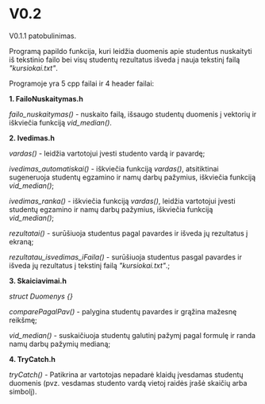 # V0.2
V0.1.1 patobulinimas.

Programą papildo funkcija, kuri leidžia duomenis apie studentus nuskaityti iš tekstinio failo bei visų studentų rezultatus išveda į nauja tekstinį failą _"kursiokai.txt"_.

Programoje yra 5 cpp failai ir 4 header failai:

**1. FailoNuskaitymas.h**

_failo_nuskaitymas()_ - nuskaito failą, išsaugo studentų duomenis į vektorių ir iškviečia funkciją _vid_median()_.

**2. Ivedimas.h** 

_vardas()_ - leidžia vartotojui įvesti studento vardą ir pavardę;

_ivedimas_automatiskai()_ - iškviečia funkciją _vardas()_, atsitiktinai sugeneruoja studentų egzamino ir namų darbų pažymius, iškviečia funkciją _vid_median()_;

_ivedimas_ranka()_ - iškviečia funkciją _vardas()_, leidžia vartotojui įvesti studentų egzamino ir namų darbų pažymius, iškviečia funkciją _vid_median()_;

_rezultatai()_ - surūšiuoja studentus pagal pavardes ir išveda jų rezultatus į ekraną;

_rezultatau_isvedimas_iFaila()_ - surūšiuoja studentus pasgal pavardes ir išveda jų rezultatus į tekstinį failą _"kursiokai.txt"_.;

**3. Skaiciavimai.h**

_struct Duomenys {}_

_comparePagalPav()_ - palygina studentų pavardes ir grąžina mažesnę reikšmę;

_vid_median()_ - suskaičiuoja studentų galutinį pažymį pagal formulę ir randa namų darbų pažymių medianą;


**4. TryCatch.h** 

_tryCatch()_ - Patikrina ar vartotojas nepadarė klaidų įvesdamas studentų duomenis (pvz. vesdamas studento vardą vietoj raidės įrašė skaičių arba simbolį).
